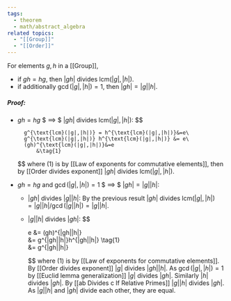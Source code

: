 ```yaml
---
tags:
  - theorem
  - math/abstract_algebra
related topics:
  - "[[Group]]"
  - "[[Order]]"
---
```

For elements $g,h$ in a [[Group]], 
- if $gh=hg$, then $|gh|$ divides $\text{lcm}(|g|,|h|)$.
- if additionally $\gcd(|g|, |h|)=1$, then $|gh|=|g||h|$.
##### Proof:
- $gh=hg$ $ ==> $ $|gh|$ divides $\text{lcm}(|g|,|h|)$:
	$$
	
		g^{\text{lcm}(|g|,|h|)} = h^{\text{lcm}(|g|,|h|)}&=e\
		g^{\text{lcm}(|g|,|h|)} h^{\text{lcm}(|g|,|h|)} &= e\
		(gh)^{\text{lcm}(|g|,|h|)}&=e
			&\tag{1}
	
	$$
	where $(1)$ is by [[Law of exponents for commutative elements]], then by [[Order divides exponent]] $|gh|$ divides $\text{lcm}(|g|,|h|)$.
- $gh=hg$ and $\gcd(|g|,|h|)=1$ $ ==> $ $|gh|=|g||h|$:
	- $|gh|$ divides $|g||h|$:
		By the previous result $|gh|$ divides $\text{lcm}(|g|,|h|)=|g||h|/\gcd(|g||h|)=|g||h|$.
	- $|g||h|$ divides $|gh|$:
		$$
		
		e &= (gh)^{|gh||h|}\
		&= g^{|gh||h|}h^{|gh||h|} \tag{1}\
		&= g^{|gh||h|}
		
		$$
		where $(1)$ is by [[Law of exponents for commutative elements]]. By [[Order divides exponent]] $|g|$ divides $|gh||h|$. As $\gcd(|g|,|h|)=1$ by [[Euclid lemma generalization]] $|g|$ divides $|gh|$. Similarly $|h|$ divides $|gh|$. By [[ab Divides c If Relative Primes]] $|g||h|$ divides $|gh|$.
	As $|g||h|$ and $|gh|$ divide each other, they are equal.